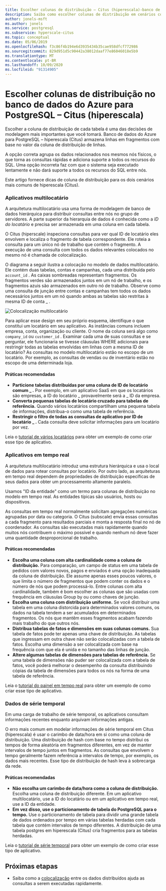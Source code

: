 ```yaml
---
title: Escolher colunas de distribuição – Citus (hiperescala)-banco de dados do Azure para PostgreSQL
description: Saiba como escolher colunas de distribuição em cenários comuns no banco de dados do Azure para PostgreSQL-Citus (hiperescala).
author: jonels-msft
ms.author: jonels
ms.service: postgresql
ms.subservice: hyperscale-citus
ms.topic: conceptual
ms.date: 05/06/2019
ms.openlocfilehash: f3c86f4b194e6d3935434b35cae958dfcf772986
ms.sourcegitcommit: 829d951d5c90442a38012daaf77e86046018e5b9
ms.translationtype: MT
ms.contentlocale: pt-BR
ms.lasthandoff: 10/09/2020
ms.locfileid: "91314905"
---
```

# <a name="choose-distribution-columns-in-azure-database-for-postgresql--hyperscale-citus"></a>Escolher colunas de distribuição no banco de dados do Azure para PostgreSQL – Citus (hiperescala)

Escolher a coluna de distribuição de cada tabela é uma das decisões de modelagem mais importantes que você tomará. Banco de dados do Azure para PostgreSQL – hiperescala (Citus) armazena linhas em fragmentos com base no valor da coluna de distribuição de linhas.

A opção correta agrupa os dados relacionados nos mesmos nós físicos, o que torna as consultas rápidas e adiciona suporte a todos os recursos do SQL. Uma opção incorreta faz com que o sistema seja executado lentamente e não dará suporte a todos os recursos do SQL entre nós.

Este artigo fornece dicas de coluna de distribuição para os dois cenários mais comuns de hiperescala (Citus).

### <a name="multi-tenant-apps"></a>Aplicativos multilocatário

A arquitetura multilocatário usa uma forma de modelagem de banco de dados hierárquica para distribuir consultas entre nós no grupo de servidores. A parte superior da hierarquia de dados é conhecida como a *ID do locatário* e precisa ser armazenada em uma coluna em cada tabela.

O Citus (hiperscale) inspeciona consultas para ver qual ID de locatário eles envolvem e localiza o fragmento de tabela correspondente. Ele roteia a consulta para um único nó de trabalho que contém o fragmento. A execução de uma consulta com todos os dados relevantes colocados no mesmo nó é chamada de colocalização.

O diagrama a seguir ilustra a colocação no modelo de dados multilocatário. Ele contém duas tabelas, contas e campanhas, cada uma distribuída pelo `account_id` . As caixas sombreadas representam fragmentos. Os fragmentos verdes são armazenados juntos em um nó de trabalho, e os fragmentos azuis são armazenados em outro nó de trabalho. Observe como uma consulta de junção entre contas e campanhas tem todos os dados necessários juntos em um nó quando ambas as tabelas são restritas à mesma ID de conta \_ .

![Colocalização multilocatário](media/concepts-hyperscale-choosing-distribution-column/multi-tenant-colocation.png)

Para aplicar esse design em seu próprio esquema, identifique o que constitui um locatário em seu aplicativo. As instâncias comuns incluem empresa, conta, organização ou cliente. O nome da coluna será algo como `company_id` ou `customer_id` . Examinar cada uma de suas consultas e se perguntar, ele funcionaria se tivesse cláusulas WHERE adicionais para restringir todas as tabelas envolvidas em linhas com a mesma ID de locatário?
As consultas no modelo multilocatário estão no escopo de um locatário. Por exemplo, as consultas de vendas ou de inventário estão no escopo de uma determinada loja.

#### <a name="best-practices"></a>Práticas recomendadas

-   **Particione tabelas distribuídas por uma coluna de ID de locatário comum \_ .** Por exemplo, em um aplicativo SaaS em que os locatários são empresas, a ID do locatário \_ provavelmente será a \_ ID da empresa.
-   **Converta pequenas tabelas de locatário cruzado para tabelas de referência.** Quando vários locatários compartilham uma pequena tabela de informações, distribua-o como uma tabela de referência.
-   **Restringir o filtro de todas as consultas de aplicativo por ID de locatário \_ .** Cada consulta deve solicitar informações para um locatário por vez.

Leia o [tutorial de vários locatários](./tutorial-design-database-hyperscale-multi-tenant.md) para obter um exemplo de como criar esse tipo de aplicativo.

### <a name="real-time-apps"></a>Aplicativos em tempo real

A arquitetura multilocatário introduz uma estrutura hierárquica e usa o local de dados para rotear consultas por locatário. Por outro lado, as arquiteturas em tempo real dependem de propriedades de distribuição específicas de seus dados para obter um processamento altamente paralelo.

Usamos "ID da entidade" como um termo para colunas de distribuição no modelo em tempo real. As entidades típicas são usuários, hosts ou dispositivos.

As consultas em tempo real normalmente solicitam agregações numéricas agrupadas por data ou categoria. O Citus (subscale) envia essas consultas a cada fragmento para resultados parciais e monta a resposta final no nó de coordenador. As consultas são executadas mais rapidamente quando muitos nós contribuem o máximo possível e quando nenhum nó deve fazer uma quantidade desproporcional de trabalho.

#### <a name="best-practices"></a>Práticas recomendadas

-   **Escolha uma coluna com alta cardinalidade como a coluna de distribuição.** Para comparação, um campo de status em uma tabela de pedidos com valores novos, pagos e enviados é uma opção inadequada da coluna de distribuição. Ele assume apenas esses poucos valores, o que limita o número de fragmentos que podem conter os dados e o número de nós que podem processá-lo. Entre colunas com alta cardinalidade, também é bom escolher as colunas que são usadas com frequência em cláusulas Group by ou como chaves de junção.
-   **Escolha uma coluna com distribuição uniforme.** Se você distribuir uma tabela em uma coluna distorcida para determinados valores comuns, os dados na tabela tendem a ser acumulados em determinados fragmentos. Os nós que mantêm esses fragmentos acabam fazendo mais trabalho do que outros nós.
-   **Distribua tabelas de fatos e dimensões em suas colunas comuns.**
    Sua tabela de fatos pode ter apenas uma chave de distribuição. As tabelas que ingressam em outra chave não serão colocalizadas com a tabela de fatos. Escolha uma dimensão a ser colocalizada com base na frequência com que ela é unida e no tamanho das linhas de junção.
-   **Altere algumas tabelas de dimensões para tabelas de referência.** Se uma tabela de dimensões não puder ser colocalizada com a tabela de fatos, você poderá melhorar o desempenho da consulta distribuindo cópias da tabela de dimensões para todos os nós na forma de uma tabela de referência.

Leia o [tutorial do painel em tempo real](./tutorial-design-database-hyperscale-realtime.md) para obter um exemplo de como criar esse tipo de aplicativo.

### <a name="time-series-data"></a>Dados de série temporal

Em uma carga de trabalho de série temporal, os aplicativos consultam informações recentes enquanto arquivam informações antigas.

O erro mais comum em modelar informações de série temporal em Citus (hiperescala) é usar o carimbo de data/hora em si como uma coluna de distribuição. Uma distribuição de hash com base no tempo distribui os tempos de forma aleatória em fragmentos diferentes, em vez de manter intervalos de tempo juntos em fragmentos. As consultas que envolvem o tempo geralmente fazem referência a intervalos de tempo, por exemplo, os dados mais recentes. Esse tipo de distribuição de hash leva à sobrecarga da rede.

#### <a name="best-practices"></a>Práticas recomendadas

-   **Não escolha um carimbo de data/hora como a coluna de distribuição.** Escolha uma coluna de distribuição diferente. Em um aplicativo multilocatário, use a ID do locatário ou em um aplicativo em tempo real, use a ID da entidade.
-   **Em vez disso, use o particionamento de tabela do PostgreSQL para o tempo.** Use o particionamento de tabela para dividir uma grande tabela de dados ordenados por tempo em várias tabelas herdadas com cada tabela que contém intervalos de tempo diferentes. A distribuição de uma tabela postgres em hiperescala (Citus) cria fragmentos para as tabelas herdadas.

Leia o [tutorial de série temporal](https://aka.ms/hyperscale-tutorial-timeseries) para obter um exemplo de como criar esse tipo de aplicativo.

## <a name="next-steps"></a>Próximas etapas
- Saiba como a [colocalização](concepts-hyperscale-colocation.md) entre os dados distribuídos ajuda as consultas a serem executadas rapidamente.
